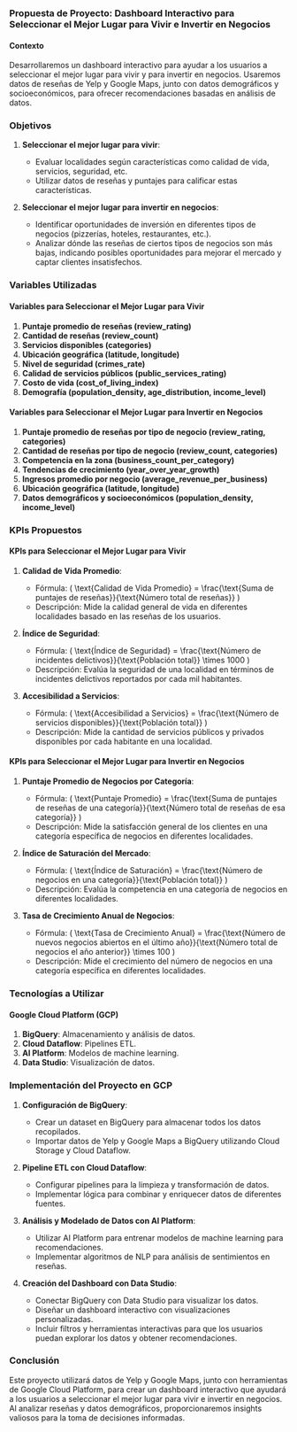 ### Propuesta de Proyecto: Dashboard Interactivo para Seleccionar el Mejor Lugar para Vivir e Invertir en Negocios

#### Contexto
Desarrollaremos un dashboard interactivo para ayudar a los usuarios a seleccionar el mejor lugar para vivir y para invertir en negocios. Usaremos datos de reseñas de Yelp y Google Maps, junto con datos demográficos y socioeconómicos, para ofrecer recomendaciones basadas en análisis de datos.

### Objetivos
1. **Seleccionar el mejor lugar para vivir**:
   - Evaluar localidades según características como calidad de vida, servicios, seguridad, etc.
   - Utilizar datos de reseñas y puntajes para calificar estas características.

2. **Seleccionar el mejor lugar para invertir en negocios**:
   - Identificar oportunidades de inversión en diferentes tipos de negocios (pizzerías, hoteles, restaurantes, etc.).
   - Analizar dónde las reseñas de ciertos tipos de negocios son más bajas, indicando posibles oportunidades para mejorar el mercado y captar clientes insatisfechos.

### Variables Utilizadas

#### Variables para Seleccionar el Mejor Lugar para Vivir
1. **Puntaje promedio de reseñas (review_rating)**
2. **Cantidad de reseñas (review_count)**
3. **Servicios disponibles (categories)**
4. **Ubicación geográfica (latitude, longitude)**
5. **Nivel de seguridad (crimes_rate)**
6. **Calidad de servicios públicos (public_services_rating)**
7. **Costo de vida (cost_of_living_index)**
8. **Demografía (population_density, age_distribution, income_level)**

#### Variables para Seleccionar el Mejor Lugar para Invertir en Negocios
1. **Puntaje promedio de reseñas por tipo de negocio (review_rating, categories)**
2. **Cantidad de reseñas por tipo de negocio (review_count, categories)**
3. **Competencia en la zona (business_count_per_category)**
4. **Tendencias de crecimiento (year_over_year_growth)**
5. **Ingresos promedio por negocio (average_revenue_per_business)**
6. **Ubicación geográfica (latitude, longitude)**
7. **Datos demográficos y socioeconómicos (population_density, income_level)**

### KPIs Propuestos

#### KPIs para Seleccionar el Mejor Lugar para Vivir
1. **Calidad de Vida Promedio**: 
   - Fórmula: \( \text{Calidad de Vida Promedio} = \frac{\text{Suma de puntajes de reseñas}}{\text{Número total de reseñas}} \)
   - Descripción: Mide la calidad general de vida en diferentes localidades basado en las reseñas de los usuarios.
   
2. **Índice de Seguridad**: 
   - Fórmula: \( \text{Índice de Seguridad} = \frac{\text{Número de incidentes delictivos}}{\text{Población total}} \times 1000 \)
   - Descripción: Evalúa la seguridad de una localidad en términos de incidentes delictivos reportados por cada mil habitantes.
   
3. **Accesibilidad a Servicios**: 
   - Fórmula: \( \text{Accesibilidad a Servicios} = \frac{\text{Número de servicios disponibles}}{\text{Población total}} \)
   - Descripción: Mide la cantidad de servicios públicos y privados disponibles por cada habitante en una localidad.

#### KPIs para Seleccionar el Mejor Lugar para Invertir en Negocios
1. **Puntaje Promedio de Negocios por Categoría**: 
   - Fórmula: \( \text{Puntaje Promedio} = \frac{\text{Suma de puntajes de reseñas de una categoría}}{\text{Número total de reseñas de esa categoría}} \)
   - Descripción: Mide la satisfacción general de los clientes en una categoría específica de negocios en diferentes localidades.
   
2. **Índice de Saturación del Mercado**: 
   - Fórmula: \( \text{Índice de Saturación} = \frac{\text{Número de negocios en una categoría}}{\text{Población total}} \)
   - Descripción: Evalúa la competencia en una categoría de negocios en diferentes localidades.
   
3. **Tasa de Crecimiento Anual de Negocios**: 
   - Fórmula: \( \text{Tasa de Crecimiento Anual} = \frac{\text{Número de nuevos negocios abiertos en el último año}}{\text{Número total de negocios el año anterior}} \times 100 \)
   - Descripción: Mide el crecimiento del número de negocios en una categoría específica en diferentes localidades.

### Tecnologías a Utilizar
#### Google Cloud Platform (GCP)
1. **BigQuery**: Almacenamiento y análisis de datos.
2. **Cloud Dataflow**: Pipelines ETL.
3. **AI Platform**: Modelos de machine learning.
4. **Data Studio**: Visualización de datos.

### Implementación del Proyecto en GCP
1. **Configuración de BigQuery**:
   - Crear un dataset en BigQuery para almacenar todos los datos recopilados.
   - Importar datos de Yelp y Google Maps a BigQuery utilizando Cloud Storage y Cloud Dataflow.

2. **Pipeline ETL con Cloud Dataflow**:
   - Configurar pipelines para la limpieza y transformación de datos.
   - Implementar lógica para combinar y enriquecer datos de diferentes fuentes.

3. **Análisis y Modelado de Datos con AI Platform**:
   - Utilizar AI Platform para entrenar modelos de machine learning para recomendaciones.
   - Implementar algoritmos de NLP para análisis de sentimientos en reseñas.

4. **Creación del Dashboard con Data Studio**:
   - Conectar BigQuery con Data Studio para visualizar los datos.
   - Diseñar un dashboard interactivo con visualizaciones personalizadas.
   - Incluir filtros y herramientas interactivas para que los usuarios puedan explorar los datos y obtener recomendaciones.

### Conclusión
Este proyecto utilizará datos de Yelp y Google Maps, junto con herramientas de Google Cloud Platform, para crear un dashboard interactivo que ayudará a los usuarios a seleccionar el mejor lugar para vivir e invertir en negocios. Al analizar reseñas y datos demográficos, proporcionaremos insights valiosos para la toma de decisiones informadas.